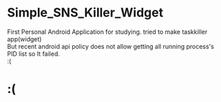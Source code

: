 # Simple_SNS_Killer_Widget
First Personal Android Application for studying. tried to make taskkiller app(widget)  
But recent android api policy does not allow getting all running process's PID list so It failed.  
:(  
# :(
